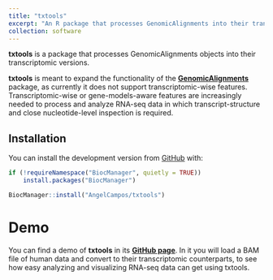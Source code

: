 ```yaml
---
title: "txtools"
excerpt: "An R package that processes GenomicAlignments into their transcriptomic versions."
collection: software
---
```


**txtools** is a package that processes GenomicAlignments objects into
their transcriptomic versions.

**txtools** is meant to expand the functionality of the
[**GenomicAlignments**](https://bioconductor.org/packages/release/bioc/html/GenomicRanges.html)
package, as currently it does not support transcriptomic-wise features.
Transcriptomic-wise or gene-models-aware features are increasingly needed
to process and analyze RNA-seq data in which transcript-structure and
close nucleotide-level inspection is required.

## Installation

You can install the development version from
[GitHub](https://github.com/AngelCampos/txtools) with:

``` r
if (!requireNamespace("BiocManager", quietly = TRUE))
    install.packages("BiocManager")

BiocManager::install("AngelCampos/txtools")
```

# Demo

You can find a demo of **txtools** in its [**GitHub page**](https://github.com/AngelCampos/txtools).
In it you will load a BAM file of human data and convert to their transcriptomic
counterparts, to see how easy analyzing and visualizing RNA-seq data can get 
using txtools.
